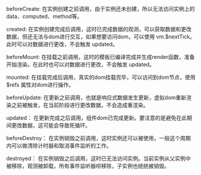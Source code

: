 beforeCreate: 在实例创建之前调用，由于实例还未创建，所以无法访问实例上的 data、computed、method等。

created: 在实例创建完成后调用，这时已完成数据的观测，可以获取数据和更改数据，但还无法与dom进行交互，如果想要访问dom，可以使用 vm.$nextTick。此时可以对数据进行更改，不会触发 updated。

beforeMount: 在挂载之前调用，这时的模板已编译完成并生成render函数，准备开始渲染。在此时也可以对数据进行更改，不会触发 updated。

mounted: 在挂载完成后调用，真实的dom挂载完毕，可以访问到dom节点，使用 $refs 属性对dom进行操作。

beforeUpdate: 在更新之前调用，也就是响应式数据发生更新，虚拟dom重新渲染之前被触发，在当前阶段进行更改数据，不会造成重渲染。

updated： 在更新完成之后调用，组件dom已完成更新。要注意的是避免在此期间更改数据，这可能会导致死循环。

beforeDestroy： 在实例销毁之前调用，这时实例还可以被使用，一般这个周期内可以做清除计时器和取消事件监听的工作。

destroyed： 在实例销毁之后调用，这时已无法访问实例。当前实例从父实例中被移除，观测被卸载，所有事件监听器呗移除，子实例也统统被销毁。